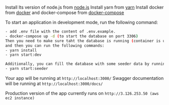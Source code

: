 Install lts version of node.js from [node.js](https://nodejs.org/en/)
Install yarn from [yarn](https://yarnpkg.com/)
Install docker from [docker](https://www.docker.com/) and docker-compose from [docker-compose](https://docs.docker.com/compose/install/)

To start an application in development mode, run the following command:

```bash
- add .env file with the content of .env.example.
- docker-compose up -d (to start the database on port 3306)
Then you need to make sure taht the database is running (container is up and running)
and then you can run the following commands:
- yarn install
- yarn start:dev

Additionally, you can fill the database with some seeder data by running the following command:
- yarn start:seeder
```

Your app will be running at `http://localhost:3000/`
Swagger documentation will be running at `http://localhost:3000/docs/`

Production version of the app currently runs on `http://3.126.253.50 (aws ec2 instance)`